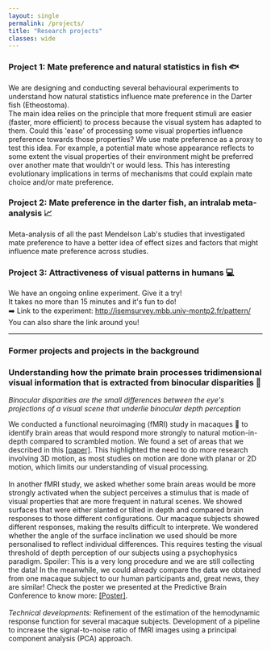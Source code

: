 ```yaml
---
layout: single
permalink: /projects/
title: "Research projects"
classes: wide
---
```


### Project 1: Mate preference and natural statistics in fish 🐟
We are designing and conducting several behavioural experiments to understand how natural statistics influence mate preference in the Darter fish (Etheostoma). <br>
The main idea relies on the principle that more frequent stimuli are easier (faster, more efficient) to process because the visual system has adapted to them. Could this 'ease' of processing some visual properties influence preference towards those properties? 
We use mate preference as a proxy to test this idea. For example, a potential mate whose appearance reflects to some extent the visual properties of their environment might be preferred over another mate that wouldn't or would less. This has interesting evolutionary implications in terms of mechanisms that could explain mate choice and/or mate preference.<br>

### Project 2: Mate preference in the darter fish, an intralab meta-analysis 📈
Meta-analysis of all the past Mendelson Lab's studies that investigated mate preference to have a better idea of effect sizes and factors that might influence mate preference across studies.

### Project 3: Attractiveness of visual patterns in humans 💻
We have an ongoing online experiment. Give it a try! <br>
It takes no more than 15 minutes and it's fun to do! <br>
➡️ Link to the experiment: <a href="http://isemsurvey.mbb.univ-montp2.fr/pattern/">http://isemsurvey.mbb.univ-montp2.fr/pattern/</a>  <br>
You can also share the link around you!

-----------

### Former projects and projects in the background

### Understanding how the primate brain processes tridimensional visual information that is extracted from binocular disparities 🧠 <br>
*Binocular disparities are the small differences between the eye's projections of a visual scene that underlie binocular depth perception*

We conducted a functional neuroimaging (fMRI) study in macaques 🐒 to identify brain areas that would respond more strongly to natural motion-in-depth compared to scrambled motion. We found a set of areas that we described in this <a href="https://academic.oup.com/cercor/article/30/8/4528/5811848"> [paper]</a>. This highlighted the need to do more research involving 3D motion, as most studies on motion are done with planar or 2D motion, which limits our understanding of visual processing. <br><br>
In another fMRI study, we asked whether some brain areas would be more strongly activated when the subject perceives a stimulus that is made of visual properties that are more frequent in natural scenes. We showed surfaces that were either slanted or tilted in depth and compared brain responses to those different configurations. Our macaque subjects showed different responses, making the results difficult to interprete. We wondered whether the angle of the surface inclination we used should be more personalised to reflect individual differences. This requires testing the visual threshold of depth perception of our subjects using a psychophysics paradigm. Spoiler: This is a very long procedure and we are still collecting the data! In the meanwhile, we could already compare the data we obtained from one macaque subject to our human participants and, great news, they are similar! Check the poster we presented at the Predictive Brain Conference to know more: <a href="/pdf/Poster_Marseille.pdf" target="_blank">[Poster]</a>.<br><br>
*Technical developments:* Refinement of the estimation of the hemodynamic response function for several macaque subjects. Development of a pipeline to increase the signal-to-noise ratio of fMRI images using a principal component analysis (PCA) approach.  


